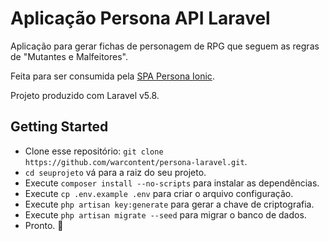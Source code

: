 # Aplicação Persona API Laravel

Aplicação para gerar fichas de personagem de RPG que seguem as regras de "Mutantes e Malfeitores".

Feita para ser consumida pela [SPA Persona Ionic](https://github.com/warcontent/persona-ionic4).

Projeto produzido com Laravel v5.8.

## Getting Started

* Clone esse repositório: `git clone https://github.com/warcontent/persona-laravel.git`.
* `cd seuprojeto` vá para a raiz do seu projeto.
* Execute `composer install --no-scripts` para instalar as dependências.
* Execute `cp .env.example .env` para criar o arquivo configuração.
* Execute `php artisan key:generate` para gerar a chave de criptografia.
* Execute `php artisan migrate --seed` para migrar o banco de dados.
* Pronto. :tada:
